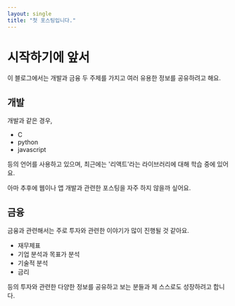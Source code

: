 ```yaml
---
layout: single
title: "첫 포스팅입니다."
---
```

# 시작하기에 앞서

이 블로그에서는 개발과 금융 두 주제를 가지고 여러 유용한 정보를 공유하려고 해요.

## 개발

개발과 같은 경우,

- C
- python
- javascript

등의 언어를 사용하고 있으며, 최근에는 '리액트'라는 라이브러리에 대해 학습 중에 있어요.

아마 추후에 웹이나 앱 개발과 관련한 포스팅을 자주 하지 않을까 싶어요.

## 금융

금융과 관련해서는 주로 투자와 관련한 이야기가 많이 진행될 것 같아요.

- 재무제표
- 기업 분석과 목표가 분석
- 기술적 분석
- 금리

등의 투자와 관련한 다양한 정보를 공유하고 보는 분들과 제 스스로도 성장하려고 합니다.